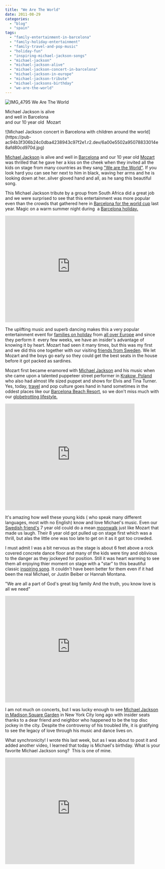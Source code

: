 ```yaml
---
title: "We Are The World"
date: 2011-08-29
categories: 
  - "blog"
  - "spain"
tags: 
  - "family-entertainment-in-barcelona"
  - "family-holiday-entertainment"
  - "family-travel-and-pop-music"
  - "holiday-fun"
  - "inspiring-michael-jackson-songs"
  - "michael-jackson"
  - "michael-jackson-alive"
  - "michael-jackson-concert-in-barcelona"
  - "michael-jackson-in-europe"
  - "michael-jackson-tribute"
  - "michael-jacksons-birthday"
  - "we-are-the-world"
---
```


![IMG_4795](https://pub-ac94b3f306b24c0dba4238943c97f2e1.r2.dev/6a00e5502a95078833014e8afd7d81970d.jpg) We Are The World  
  
Michael Jackson is alive  
and well in Barcelona  
and our 10 year old  Mozart

<!--more--> ![Michael Jackson concert in Barcelona with children around the world](https://pub-ac94b3f306b24c0dba4238943c97f2e1.r2.dev/6a00e5502a95078833014e8afd80cd970d.jpg)  
  
  
[Michael Jackson](http://en.wikipedia.org/wiki/Michael_Jackson "Michael Jackson") is alive and well in [Barcelona](http://soultravelers3new.local/2011/06/barcelona-arrival-police-omg.html "Barcelona") and our 10 year old [Mozart](http://www.youtube.com/watch?v=wn9rDTZj-m4 "Mozart") was thrilled that he gave her a kiss on the cheek when they invited all the kids on stage from many countries as they sang ["We are the World"](http://www.youtube.com/watch?v=ne7fPpxAnuM "we are the world"). If you look hard you can see her next to him in black, waving her arms and he is looking down at her..silver gloved hand and all, as he sang this beautiful song.  
  
This Michael Jackson tribute by a group from South Africa did a great job and we were surprised to see that this entertainment was more popular even than the crowds that gathered here in [Barcelona for the world cup](http://soultravelers3new.local/2010/07/watching-spain-win-the-world-cup-in-barcelona-celebrations-fifa-football-fever-europe-travel-resort.html "Barcelona for the world cup") last year. Magic on a warm summer night during  a [Barcelona holiday.](http://soultravelers3new.local/2011/07/costa-brava-and-barcelona.html "Barcelona holiday")

<iframe src="http://www.youtube.com/embed/ne7fPpxAnuM?rel=0" frameborder="0" height="345" width="420"></iframe>

  
  
The uplifting music and superb dancing makes this a very popular  entertainment event for [families on holiday](http://soultravelers3new.local/2010/08/camping-europe-with-kids-free-kids-clubs-family-friendly-international-travel-tips.html "families on holiday") from [all over Europe](http://soultravelers3new.local/2011/06/road-trip-europe-plan-then-improvise.html "all over Europe") and since they perform it  every few weeks, we have an insider's advantage of knowing it by heart. Mozart had seen it many times, but this was my first and we did this one together with our visiting [friends from Sweden](ttp://www.soultravelers3.com/2009/05/family-travel-photo-sweden-reindeer-meat-in-kota-traditional-sami-lapland.html "friends from Sweden"). We let Mozart and the boys go early so they could get the best seats in the house before it got packed as sardines.  
  
Mozart first became enamored with [Michael Jackson](http://www.youtube.com/user/michaeljacksonSME "Michael Jackson") and his music when she came upon a talented puppeteer street performer in [Krakow, Poland](http://soultravelers3new.local/2009/09/-a-cool-krakow-bb-poland-best-budget-hotel.html "Krakow, poland") who also had almost life sized puppet and shows for Elvis and Tina Turner. Yes, today, [travel](http://soultravelers3new.local/2011/02/kids-friends-travel-on-the-ultimate-family-adventure.html#more "travel") and pop culture goes hand in hand sometimes in the oddest places like our [Barcelona Beach Resort](http://soultravelers3new.local/2007/05/barcelona-beach.html "Barcelona beach resort"), so we don't miss much with our [globetrotting lifestyle.](http://soultravelers3new.local/2011/07/what-our-nomadic-travel-lifestyle-looks-like-family-fun.html "globetrotting lifestyle")  
  

<iframe src="http://www.youtube.com/embed/BWf-eARnf6U?rel=0" frameborder="0" height="345" width="420"></iframe>

  
  
It's amazing how well these young kids ( who speak many different languages, most with no English) know and love Michael's music. Even our [Swedish friend's](http://soultravelers3new.local/2010/03/funniest-kids-soultravelers3-family-travel-best-funny-youtube-global-kids-hilarious-sweden-trumpet-v.html "Swedish friends") 7 year old could do a mean [moonwalk](http://www.youtube.com/watch?v=n_3v-_p3ESo "moonwalk") just like Mozart that made us laugh. Their 8 year old got pulled up on stage first which was a thrill, but alas the little one was too late to get on it as it got too crowded.  
  
I must admit I was a bit nervous as the stage is about 6 feet above a rock covered concrete dance floor and many of the kids were tiny and oblivious to the danger as they jockeyed for position. Still it was heart warming to see them all enjoying thier moment on stage with a "star" to this beautiful classic [inspiring song](http://www.youtube.com/watch?v=Glny4jSciVI "inspiring song"). It couldn't have been better for them even if it had been the real Michael, or Justin Beiber or Hannah Montana.  
  
"We are all a part of God's great big family And the truth, you know love is all we need"  
  

<iframe src="http://www.youtube.com/embed/PivWY9wn5ps?rel=0" frameborder="0" height="345" width="420"></iframe>

  
  
I am not much on concerts, but I was lucky enough to see [Michael Jackson in Madison Square Garden](http://www.youtube.com/watch?v=XrAsuBnWvdE "michael jackson in Madison Square Garden") in New York City long ago with insider seats thanks to a dear friend and neighbor who happened to be the top disc jockey in the city. Despite the controversy of his troubled life, it is gratifying to see the legacy of love through his music and dance lives on.  
  
What synchronicity! I wrote this last week, but as I was about to post it and added another video, I learned that today is Michael's birthday. What is your favorite Michael Jackson song?  This is one of mine.  
  

<iframe src="http://www.youtube.com/embed/jQY_QL_wvQU?rel=0" frameborder="0" height="345" width="420"></iframe>
